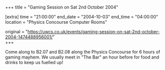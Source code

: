 +++
title = "Gaming Session on Sat 2nd October 2004"

[extra]
time = "21:00:00"
end_date = "2004-10-03"
end_time = "04:00:00"
location = "Physics Concourse Computer Rooms"

original = "https://uwcs.co.uk/events/gaming-session-on-sat-2nd-october-2004-1474488956001/"    
+++

Come along to B2.07 and B2.08 along the Physics Concourse for 6 hours of gaming mayhem. We usually meet in "The Bar" an hour before for food and drinks to keep us fuelled up\!

